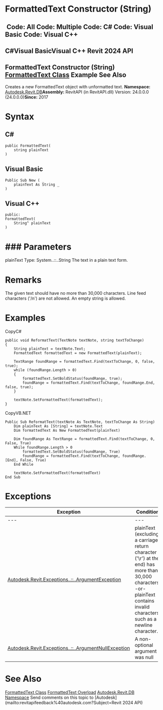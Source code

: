 # FormattedText Constructor (String)

﻿
 Code: All Code: Multiple Code: C# Code: Visual Basic Code: Visual C++   
---  
C#Visual BasicVisual C++
Revit 2024 API  
---  
FormattedText Constructor (String)  
[FormattedText Class](79a92343-2342-8325-1b51-f12c4fb05481.md "FormattedText Class") Example See Also  
---  
Creates a new FormattedText object with unformatted text. 
**Namespace:** [Autodesk.Revit.DB](87546ba7-461b-c646-cbb1-2cb8f5bff8b2.md "Autodesk.Revit.DB Namespace")**Assembly:** RevitAPI (in RevitAPI.dll) Version: 24.0.0.0 (24.0.0.0)**Since:** 2017 
# Syntax
C#  
---  
```text
public FormattedText(
	string plainText
)
```
  
Visual Basic  
---  
```text
Public Sub New ( _
	plainText As String _
)
```
  
Visual C++  
---  
```text
public:
FormattedText(
	String^ plainText
)
```
  
# ### Parameters
plainText
    Type: System..::..String The text in a plain text form. 
# Remarks
The given text should have no more than 30,000 characters. Line feed characters ('/n') are not allowed. An empty string is allowed. 
# Examples
CopyC#
```text
public void ReformatText(TextNote textNote, string textToChange)
{
    String plainText = textNote.Text;
    FormattedText formattedText = new FormattedText(plainText);

    TextRange foundRange = formattedText.Find(textToChange, 0, false, true);
    while (foundRange.Length > 0)
    {
        formattedText.SetBoldStatus(foundRange, true);
        foundRange = formattedText.Find(textToChange, foundRange.End, false, true);
    }

    textNote.SetFormattedText(formattedText);
}
```

CopyVB.NET
```text
Public Sub ReformatText(textNote As TextNote, textToChange As String)
    Dim plainText As [String] = textNote.Text
    Dim formattedText As New FormattedText(plainText)

    Dim foundRange As TextRange = formattedText.Find(textToChange, 0, False, True)
    While foundRange.Length > 0
        formattedText.SetBoldStatus(foundRange, True)
        foundRange = formattedText.Find(textToChange, foundRange.[End], False, True)
    End While

    textNote.SetFormattedText(formattedText)
End Sub
```

# Exceptions
| Exception | Condition |
| --- | --- |
| --- | --- |
| [Autodesk.Revit.Exceptions..::..ArgumentException](2e6e4206-97a8-dd4b-df5d-4269f4bb6088.md "ArgumentException Class") | plainText (excluding a carriage return character ('\r') at the end) has more than 30,000 characters. -or- plainText contains invalid characters such as a newline character. |
| [Autodesk.Revit.Exceptions..::..ArgumentNullException](631e1424-60f4-929b-4e52-dda9dcd26316.md "ArgumentNullException Class") | A non-optional argument was null |

# See Also
[FormattedText Class](79a92343-2342-8325-1b51-f12c4fb05481.md "FormattedText Class")
[FormattedText Overload](1c69d7c4-15ac-2649-a1f2-2cfc67b0dd30.md "FormattedText Constructor")
[Autodesk.Revit.DB Namespace](87546ba7-461b-c646-cbb1-2cb8f5bff8b2.md "Autodesk.Revit.DB Namespace")
Send comments on this topic to [Autodesk](mailto:revitapifeedback%40autodesk.com?Subject=Revit 2024 API)